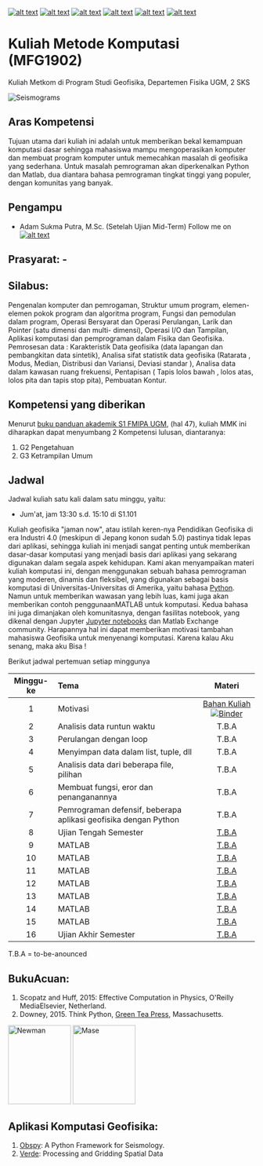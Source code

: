 [![alt text][1.1]][1]
[![alt text][2.1]][2]
[![alt text][3.1]][3]
[![alt text][4.1]][4]
[![alt text][5.1]][5]
[![alt text][6.1]][6]

[1.1]: http://i.imgur.com/tXSoThF.png (twitter icon with padding)
[2.1]: http://i.imgur.com/P3YfQoD.png (facebook icon with padding)
[3.1]: http://i.imgur.com/yCsTjba.png (google plus icon with padding)
[4.1]: http://i.imgur.com/YckIOms.png (tumblr icon with padding)
[5.1]: http://i.imgur.com/1AGmwO3.png (dribbble icon with padding)
[6.1]: http://i.imgur.com/0o48UoR.png (github icon with padding)

# Kuliah Metode Komputasi (MFG1902)
Kuliah Metkom di Program Studi Geofisika, Departemen Fisika UGM, 2 SKS

![Seismograms](https://www.researchgate.net/profile/Heiner_Igel/publication/284186510/figure/fig5/AS:297878586183684@1448031197272/Examples-of-3D-grids-a-Stair-step-representation-of-a-complex-free-surface-with-fi.png)
## Aras Kompetensi
Tujuan utama dari kuliah ini adalah untuk memberikan bekal kemampuan komputasi dasar sehingga mahasiswa mampu mengoperasikan komputer dan membuat program komputer untuk memecahkan masalah di geofisika yang sederhana. Untuk masalah pemrograman akan diperkenalkan Python dan Matlab, dua diantara bahasa pemrograman tingkat tinggi yang populer, dengan komunitas yang banyak. 

## Pengampu
- Adam Sukma Putra, M.Sc. (Setelah Ujian Mid-Term)
Follow me on [![alt text][1.1]][1]

## Prasyarat: -
## **Silabus**: 
Pengenalan komputer dan pemrogaman, Struktur umum program, elemen-elemen pokok program dan algoritma program, Fungsi dan pemodulan dalam program, Operasi Bersyarat dan Operasi Perulangan, Larik dan Pointer (satu dimensi dan multi- dimensi), Operasi I/O dan Tampilan, Aplikasi komputasi dan pemprograman dalam Fisika dan Geofisika. Pemrosesan data : Karakteristik Data geofisika (data lapangan dan pembangkitan data sintetik), Analisa sifat statistik data geofisika (Ratarata , Modus, Median, Distribusi dan Variansi, Deviasi standar ), Analisa data dalam kawasan ruang frekuensi, Pentapisan ( Tapis lolos bawah , lolos atas, lolos pita dan tapis stop pita), Pembuatan Kontur.

## Kompetensi yang diberikan

Menurut [buku panduan akademik S1 FMIPA UGM](http://mipa.ugm.ac.id/file/kurikulum-s1-s2-dan-s3/), (hal 47), kuliah MMK ini diharapkan dapat menyumbang 2 Kompetensi lulusan, diantaranya:
1. G2 Pengetahuan
2. G3 Ketrampilan Umum


## Jadwal

Jadwal kuliah satu kali dalam satu minggu, yaitu:
- Jum'at, jam 13:30 s.d. 15:10 di S1.101

Kuliah geofisika "jaman now", atau istilah keren-nya Pendidikan Geofisika di era Industri 4.0 (meskipun di Jepang konon sudah 5.0) pastinya tidak lepas dari aplikasi, sehingga kuliah ini menjadi sangat penting untuk memberikan dasar-dasar komputasi yang menjadi basis dari aplikasi yang sekarang digunakan dalam segala aspek kehidupan. Kami akan menyampaikan materi kuliah komputasi ini, dengan menggunakan sebuah bahasa pemrograman yang moderen, dinamis dan fleksibel, yang digunakan sebagai basis komputasi di Universitas-Universitas di Amerika, yaitu bahasa [Python](http://python.org). Namun untuk memberikan wawasan yang lebih luas, kami juga akan memberikan contoh penggunaanMATLAB untuk komputasi. Kedua bahasa ini juga dimanjakan oleh komunitasnya, dengan fasilitas notebook, yang dikenal dengan Jupyter [Jupyter notebooks](http://jupyter.org/) dan Matlab Exchange community. Harapannya hal ini dapat memberikan motivasi tambahan mahasiswa Geofisika untuk menyenangi komputasi. Karena kalau Aku senang, maka aku Bisa ! 

Berikut jadwal pertemuan setiap minggunya

| Minggu-ke | Tema                                 | Materi |
|:------:|:-------------------------------------|:-------:|
| 1     | Motivasi | [Bahan Kuliah](https://nbviewer.jupyter.org/github/maswiet/Kuliah_Metode_Komputasi/blob/master/Metkom_Motivate.ipynb) [![Binder](https://mybinder.org/badge_logo.svg)](https://mybinder.org/v2/gh/maswiet/Kuliah_Metode_Komputasi/master?filepath=Metkom_Motivate.ipynb) |
| 2     | Analisis data runtun waktu | T.B.A |
| 3    | Perulangan dengan loop | T.B.A |
| 4     | Menyimpan data dalam list, tuple, dll | T.B.A |
| 5     | Analisis data dari beberapa file, pilihan | T.B.A |
| 6     | Membuat fungsi, eror dan penanganannya | T.B.A |
| 7     | Pemrograman defensif, beberapa aplikasi geofisika dengan Python |  T.B.A |
| 8     | Ujian Tengah Semester | [T.B.A](#) |
| 9     | MATLAB| [T.B.A](#) |
| 10     | MATLAB | [T.B.A](#) |
| 11     | MATLAB | [T.B.A](#) |
| 12     | MATLAB | [T.B.A](#) |
| 13     | MATLAB | [T.B.A](#) |
| 14     | MATLAB | [T.B.A](#) |
| 15     | MATLAB | [T.B.A](#) |
| 16     | Ujian Akhir Semester | [T.B.A](#) |

T.B.A = to-be-anounced 


## BukuAcuan:
1. Scopatz and Huff, 2015: Effective Computation in Physics, O'Reilly MediaElsevier, Netherland.
2. Downey, 2015. Think Python, [Green Tea Press](http://greenteapress.com/thinkpython/thinkpython.pdf), Massachusetts.


<img src="https://covers.oreillystatic.com/images/0636920033424/lrg.jpg" width=128px height=161px alt='Newman'> <img src="https://images-na.ssl-images-amazon.com/images/I/51CxdWNJ%2BOL._SX379_BO1,204,203,200_.jpg" width=128px height=161px alt='Mase'>

## Aplikasi Komputasi Geofisika:
1. [Obspy](https://github.com/obspy/obspy/wiki): A Python Framework for Seismology.
2. [Verde](http://www.fatiando.org/verde/latest/): Processing and Gridding Spatial Data


 [1]: http://www.twitter.com/maswiet
 [2]: http://www.facebook.com/mas.wiet.52
 [3]: https://plus.google.com/#
 [4]: http://#
 [5]: http://dribbble.com/#
 [6]: http://www.github.com/maswiet
